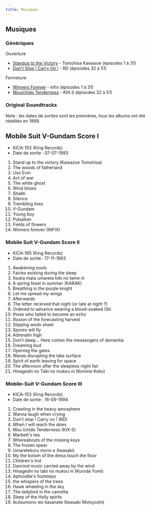 ```yaml
---
title: Musiques
---
```


Musiques
--------


### Génériques


Ouverture


* [Standup to the Victory](uc/victory-gundam/stand-up-to-the-victory.html) - Tomohisa Kawasoe (épisodes 1 à 31)
* [Don't Stop ! Carry On !](uc/victory-gundam/dont-stop-carry-on.html) - RD (épisodes 32 à 51)


Fermeture


* [Winners Forever](uc/victory-gundam/winners-forever.html) - infix (épisodes 1 à 31)
* [Mouichido Tenderness](uc/victory-gundam/mouichidou-tenderness.html) - KIX.S (épisodes 32 à 51)


### Original Soundtracks


Note : les dates de sorties sont les premières, tous les albums ont été réédités en 1999.





Mobile Suit V-Gundam Score I
----------------------------


* KICA-153 (King Records)
* Date de sortie : 07-07-1993


1. Stand up to the victory (Kawazoe Tomohisa)
2. The woods of fatherland
3. Uso Evin
4. Act of war
5. The white ghost
6. Wind blows
7. Shakti
8. Silence
9. Trembling lives
10. V-Gundam
11. Young boy
12. Pulsation
13. Fields of flowers
14. Winners forever (INFIX)





### Mobile Suit V-Gundam Score II


* KICA-165 (King Records)
* Date de sortie : 17-11-1993


1. Awakening souls
2. Fairies existing during the sleep
3. Itsuka mata umareta toki no tame ni
4. A spring feast in summer (KARAK)
5. Breathing in the purple knight
6. Let me spread my wings
7. Afterwards
8. The letter received that night (or late at night ?)
9. Ordered to advance wearing a blood-soaked Obi
10. those who failed to become an echo
11. Illusion of the forecasting harvest
12. Slipping wodn sheet
13. Spores will fly
14. Adrenalin high
15. Don't sleep... Here comes the messengers of dementia
16. Dreaming bud
17. Opening the gates
18. Waves disrupting the lake surface
19. Spirit of earth leaving for space
20. The afternoon after the sleepless night fair
21. Hinageshi no Tabi no mukou ni (Komine Koko)





### Mobile-Suit V-Gundam Score III


* KICA-153 (King Records)
* Date de sortie : 16-06-1994


1. Crawling in the heavy amosphere
2. Wanna laugh when crying
3. Don't stop ! Carry on ! (RD)
4. When I will reach the skies
5. Mou Ichido Tenderness (KIX-S)
6. Marbett's tea
7. Whereabouts of the missing keys
8. The frozen spear
9. Umaretekuru mono e (Iwasaki)
10. My the botom of the dress touch the floor
11. Children's trot
12. Dancind music carried away by the wind
13. Hinageshi no tabi no mukou ni (Kuroda Yumi)
14. Aphrodite's footsteps
15. the whispers of the trees
16. Hawk wheeling in the sky
17. The ladybird in the camellia
18. Sleep of the Holly spirits
19. Ikutsumono wo kasanete (Iwasaki Motoyoshi)

